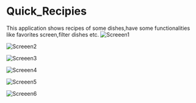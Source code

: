 # Quick_Recipies
This application shows recipes of some dishes,have some functionalities like favorites screen,filter dishes etc.
![Screeen1](https://user-images.githubusercontent.com/86459712/144280665-bb6aa686-8752-47b4-95e5-e8477ae41f55.jpeg)<br />

![Screeen2](https://user-images.githubusercontent.com/86459712/144280713-8439c94b-b87a-4281-99d7-85a6bc011de7.jpeg)<br />

![Screeen3](https://user-images.githubusercontent.com/86459712/144280743-46775b57-6d3c-4cc3-b592-d45f1ff05a63.jpeg)<br />

![Screeen4](https://user-images.githubusercontent.com/86459712/144280806-40daae40-cc4f-4efa-8ed5-3f8f600da504.jpeg)<br />

![Screeen5](https://user-images.githubusercontent.com/86459712/144280828-d28fbf2b-a522-460e-a8c2-4de79f12c7eb.jpeg)<br />

![Screeen6](https://user-images.githubusercontent.com/86459712/144280873-2771d49e-1d3b-49af-bee3-37c6da270eb5.jpeg)


